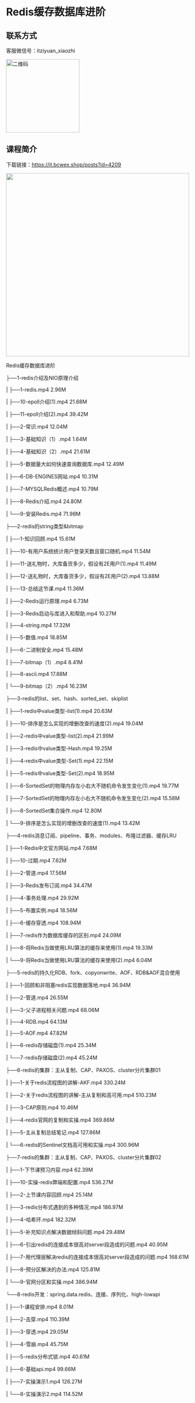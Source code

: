 # Redis缓存数据库进阶

## 联系方式

客服微信号：itziyuan_xiaozhi

<img src="https://ziyuanyun.oss-cn-guangzhou.aliyuncs.com/common/20240614073449/666b82192834a.jpg" width="200" height="200" alt="二维码">

## 课程简介

下载链接：https://it.bcwex.shop/posts?id=4209

<img src="https://ziyuanyun.oss-cn-guangzhou.aliyuncs.com/yun/20240627073831/667ca6773d752.jpg" width="500" alt="">

  

 Redis缓存数据库进阶

 ├──1-redis介绍及NIO原理介绍

 | ├──1-redis.mp4 2.96M

 | ├──10-epoll介绍(1).mp4 21.68M

 | ├──11-epoll介绍(2).mp4 39.42M

 | ├──2-常识.mp4 12.04M

 | ├──3-基础知识（1）.mp4 1.64M

 | ├──4-基础知识（2）.mp4 21.61M

 | ├──5-数据量大如何快速查询数据库.mp4 12.49M

 | ├──6-DB-ENGINES网站.mp4 10.31M

 | ├──7-MYSQLRedis概述.mp4 10.79M

 | ├──8-Redis介绍.mp4 24.80M

 | └──9-安装Redis.mp4 71.98M

 ├──2-redis的string类型&amp;bitmap

 | ├──1-知识回顾.mp4 15.61M

 | ├──10-有用户系统统计用户登录天数且窗口随机.mp4 11.54M

 | ├──11-送礼物时，大库备货多少，假设有2E用户(1).mp4 11.49M

 | ├──12-送礼物时，大库备货多少，假设有2E用户(2).mp4 13.88M

 | ├──13-总结这节课.mp4 11.36M

 | ├──2-Redis运行原理.mp4 6.73M

 | ├──3-Redis启动与库进入和帮助.mp4 10.27M

 | ├──4-string.mp4 17.32M

 | ├──5-数值.mp4 18.85M

 | ├──6-二进制安全.mp4 15.48M

 | ├──7-bitmap（1）.mp4 8.41M

 | ├──8-ascii.mp4 17.88M

 | └──9-bitmap（2）.mp4 16.23M

 ├──3-redis的list、set、hash、sorted_set、skiplist

 | ├──1-redis中value类型-list(1).mp4 20.63M

 | ├──10-排序是怎么实现的增删改查的速度(2).mp4 19.04M

 | ├──2-redis中value类型-list(2).mp4 21.99M

 | ├──3-redis中value类型-Hash.mp4 19.25M

 | ├──4-redis中value类型-Set(1).mp4 22.15M

 | ├──5-redis中value类型-Set(2).mp4 18.95M

 | ├──6-SortedSet的物理内存左小右大不随机命令发生变化(1).mp4 19.77M

 | ├──7-SortedSet的物理内存左小右大不随机命令发生变化(2).mp4 15.58M

 | ├──8-SortedSet集合操作.mp4 12.80M

 | └──9-排序是怎么实现的增删改查的速度(1).mp4 13.42M

 ├──4-redis消息订阅、pipeline、事务、modules、布隆过滤器、缓存LRU

 | ├──1-Redis中文官方网站.mp4 7.68M

 | ├──10-过期.mp4 7.62M

 | ├──2-管道.mp4 17.56M

 | ├──3-Redis发布订阅.mp4 34.47M

 | ├──4-事务处理.mp4 29.92M

 | ├──5-布置实例.mp4 18.56M

 | ├──6-缓存穿透.mp4 108.94M

 | ├──7-redis作为数据库缓存的区别.mp4 24.09M

 | ├──8-将Redis当做使用LRU算法的缓存来使用(1).mp4 19.33M

 | └──9-将Redis当做使用LRU算法的缓存来使用(2).mp4 6.04M

 ├──5-redis的持久化RDB、fork、copyonwrite、AOF、RDB&amp;AOF混合使用

 | ├──1-回顾和非阻塞redis实现数据落地.mp4 36.94M

 | ├──2-管道.mp4 26.55M

 | ├──3-父子进程相关问题.mp4 68.06M

 | ├──4-RDB.mp4 64.13M

 | ├──5-AOF.mp4 47.82M

 | ├──6-redis存储磁盘(1).mp4 25.34M

 | └──7-redis存储磁盘(2).mp4 45.24M

 ├──6-redis的集群：主从复制、CAP、PAXOS、cluster分片集群01

 | ├──1-关于redis流程图的讲解-AKF.mp4 330.24M

 | ├──2-关于redis流程图的讲解-主从复制和高可用.mp4 510.23M

 | ├──3-CAP原则.mp4 10.46M

 | ├──4-redis官网的复制和实操.mp4 369.86M

 | ├──5-主从复制总结笔记.mp4 127.86M

 | └──6-redis的Sentinel文档高可用和实操.mp4 300.96M

 ├──7-redis的集群：主从复制、CAP、PAXOS、cluster分片集群02

 | ├──1-下节课预习内容.mp4 62.39M

 | ├──10-实操-redis弊端和配置.mp4 536.27M

 | ├──2-上节课内容回顾.mp4 25.14M

 | ├──3-redis分布式遇到的多种情况.mp4 186.97M

 | ├──4-哈希环.mp4 182.32M

 | ├──5-补充知识点解决数据倾斜问题.mp4 29.48M

 | ├──6-引出redis的连接成本很高对server段造成的问题.mp4 40.95M

 | ├──7-用代理层解决redis的连接成本很高对server段造成的问题.mp4 168.61M

 | ├──8-预分区解决的办法.mp4 125.81M

 | └──9-官网分区和实操.mp4 386.94M

 └──8-redis开发：spring.data.redis、连接、序列化、high-lowapi

 | ├──1-课程安排.mp4 8.01M

 | ├──2-击穿.mp4 110.39M

 | ├──3-穿透.mp4 29.05M

 | ├──4-雪崩.mp4 45.75M

 | ├──5-redis分布式锁.mp4 40.61M

 | ├──6-基础api.mp4 99.66M

 | ├──7-实操演示1.mp4 126.27M

 | └──8-实操演示2.mp4 114.52M

  